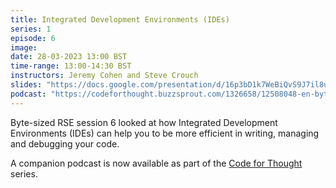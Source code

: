 ```yaml
---
title: Integrated Development Environments (IDEs)
series: 1
episode: 6
image:
date: 28-03-2023 13:00 BST
time-range: 13:00-14:30 BST
instructors: Jeremy Cohen and Steve Crouch
slides: "https://docs.google.com/presentation/d/16p3bD1k7WeBiQvS9J7il8u8en66NHN-zNKaloUdIKtM/"
podcast: "https://codeforthought.buzzsprout.com/1326658/12508048-en-bytesized-rse-integrated-development-environments"
---
```


Byte-sized RSE session 6 looked at how Integrated Development Environments (IDEs) can help 
you to be more efficient in writing, managing and debugging your code.

A companion podcast is now available as part of the
[Code for Thought](https://codeforthought.buzzsprout.com/) series.
